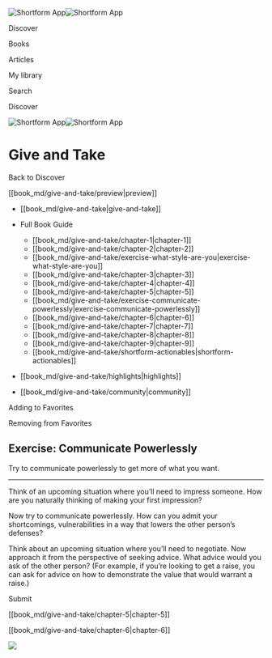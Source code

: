 ![Shortform App](/img/logo.36a2399e.svg)![Shortform App](/img/logo-dark.70c1b072.svg)

Discover

Books

Articles

My library

Search

Discover

![Shortform App](/img/logo.36a2399e.svg)![Shortform App](/img/logo-dark.70c1b072.svg)

# Give and Take

Back to Discover

[[book_md/give-and-take/preview|preview]]

  * [[book_md/give-and-take|give-and-take]]
  * Full Book Guide

    * [[book_md/give-and-take/chapter-1|chapter-1]]
    * [[book_md/give-and-take/chapter-2|chapter-2]]
    * [[book_md/give-and-take/exercise-what-style-are-you|exercise-what-style-are-you]]
    * [[book_md/give-and-take/chapter-3|chapter-3]]
    * [[book_md/give-and-take/chapter-4|chapter-4]]
    * [[book_md/give-and-take/chapter-5|chapter-5]]
    * [[book_md/give-and-take/exercise-communicate-powerlessly|exercise-communicate-powerlessly]]
    * [[book_md/give-and-take/chapter-6|chapter-6]]
    * [[book_md/give-and-take/chapter-7|chapter-7]]
    * [[book_md/give-and-take/chapter-8|chapter-8]]
    * [[book_md/give-and-take/chapter-9|chapter-9]]
    * [[book_md/give-and-take/shortform-actionables|shortform-actionables]]
  * [[book_md/give-and-take/highlights|highlights]]
  * [[book_md/give-and-take/community|community]]



Adding to Favorites 

Removing from Favorites 

## Exercise: Communicate Powerlessly

Try to communicate powerlessly to get more of what you want.

* * *

Think of an upcoming situation where you’ll need to impress someone. How are you naturally thinking of making your first impression?

Now try to communicate powerlessly. How can you admit your shortcomings, vulnerabilities in a way that lowers the other person’s defenses?

Think about an upcoming situation where you’ll need to negotiate. Now approach it from the perspective of seeking advice. What advice would you ask of the other person? (For example, if you’re looking to get a raise, you can ask for advice on how to demonstrate the value that would warrant a raise.)

Submit 

[[book_md/give-and-take/chapter-5|chapter-5]]

[[book_md/give-and-take/chapter-6|chapter-6]]

![](https://bat.bing.com/action/0?ti=56018282&Ver=2&mid=53f8b883-a5e7-4ca4-b9f1-7439baace29a&sid=49fff5b0636c11eeb9c611038afc8668&vid=4a005010636c11ee80c703d4c4a7acd5&vids=0&msclkid=N&pi=0&lg=en-US&sw=800&sh=600&sc=24&nwd=1&tl=Shortform%20%7C%20Give%20and%20Take&p=https%3A%2F%2Fwww.shortform.com%2Fapp%2Fbook%2Fgive-and-take%2Fexercise-communicate-powerlessly&r=&lt=481&evt=pageLoad&sv=1&rn=993972)
